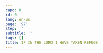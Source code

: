```yaml
---
capo: 0
id: 0
lang: en-us
page: '97'
step: ''
subtitle: ''
tags: []
title: IF IN THE LORD I HAVE TAKEN REFUGE
---
```

